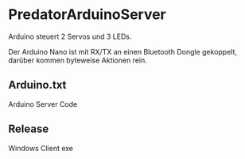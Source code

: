 # PredatorArduinoServer

Arduino steuert 2 Servos und 3 LEDs.

Der Arduino Nano ist mit RX/TX an einen Bluetooth Dongle gekoppelt, darüber kommen byteweise Aktionen rein.


## Arduino.txt

Arduino Server Code

## Release

Windows Client exe
